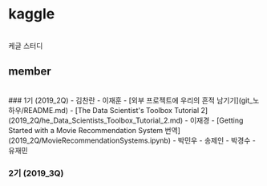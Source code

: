 # kaggle
<br/>
케글 스터디

## member
<br/>
### 1기 (2019_2Q)
- 김찬란
- 이재훈
  - [외부 프로젝트에 우리의 흔적 남기기](git_노하우/README.md)
  - [The Data Scientist's Toolbox Tutorial 2](2019_2Q/he_Data_Scientists_Toolbox_Tutorial_2.md)
- 이재경
  - [Getting Started with a Movie Recommendation System 번역](2019_2Q/MovieRecommendationSystems.ipynb)
- 박민우
- 송제인
- 박경수
- 유재민

### 2기 (2019_3Q)
